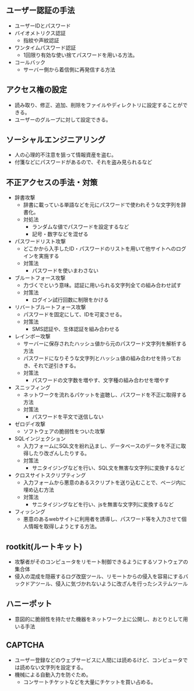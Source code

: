 ## ユーザー認証の手法
- ユーザーIDとパスワード
- バイオメトリクス認証
  - 指紋や声紋認証
- ワンタイムパスワード認証
  - 1回限り有効な使い捨てパスワードを用いる方法。
- コールバック
  - サーバー側から着信側に再発信する方法

## アクセス権の設定
- 読み取り、修正、追加、削除をファイルやディレクトリに設定することができる。
- ユーザーのグループに対して設定できる。

## ソーシャルエンジニアリング
- 人の心理的不注意を狙って情報資産を盗む。
- 付箋などにパスワードがあるので、それを盗み見られるなど

## 不正アクセスの手法・対策
- 辞書攻撃
  - 辞書に載っている単語などを元にパスワードで使われそうな文字列を辞書化。
  - 対処法
    - ランダムな値でパスワードを設定するなど
    - 記号・数字などを混ぜる
- パスワードリスト攻撃
  - どこかから入手したID・パスワードのリストを用いて他サイトへのログインを実施する
  - 対策法
    - パスワードを使いまわさない
- ブルートフォース攻撃
  - 力づくでという意味。認証に用いられる文字列全ての組み合わせ試す
  - 対策法
    - ログイン試行回数に制限をかける
- リバートブルートフォース攻撃
  - パスワードを固定にして、IDを可変させる。
  - 対策法
    - SMS認証や、生体認証を組み合わせる
- レインボー攻撃
  - サーバーに保存されたハッシュ値から元のパスワード文字列を解析する方法
  - パスワードになりそうな文字列とハッシュ値の組み合わせを持っておき、それで逆引きする。
  - 対策法
    - パスワードの文字数を増やす、文字種の組み合わせを増やす
- スニッフィング
  - ネットワークを流れるパケットを盗聴し、パスワードを不正に取得する方法
  - 対策法
    - パスワードを平文で送信しない
- ゼロデイ攻撃
  - ソフトウェアの脆弱性をついた攻撃
- SQLインジェクション
  - 入力フォームにSQL文を紛れ込まし、データベースのデータを不正に取得したり改ざんしたりする。
  - 対策法
    - サニタイジングなどを行い、SQL文を無害な文字列に変換するなど
- クロスサイトスクリプティング
  - 入力フォームから悪意のあるスクリプトを送り込むことで、ページ内に埋め込む方法
  - 対策法
    - サニタイジングなどを行い、jsを無害な文字列に変換するなど
- フィッシング
  - 悪意のあるwebサイトに利用者を誘導し、パスワード等を入力させて個人情報を取得しようとする方法。

## rootkit(ルートキット)
- 攻撃者がそのコンピュータをリモート制御できるようにするソフトウェアの集合体
- 侵入の混成を隠蔽するログ改竄ツール、リモートからの侵入を容易にするバックドアツール、侵入に気づかれないように改ざんを行ったシステムツール

## ハニーポット
- 意図的に脆弱性を持たせた機器をネットワーク上に公開し、おとりとして用いる手法

## CAPTCHA
- ユーザー登録などのウェブサービスに人間には読めるけど、コンピュータでは読めない文字列を設定する。
- 機械による自動入力を防ぐため。
  - コンサートチケットなどを大量にチケットを買い占める。
